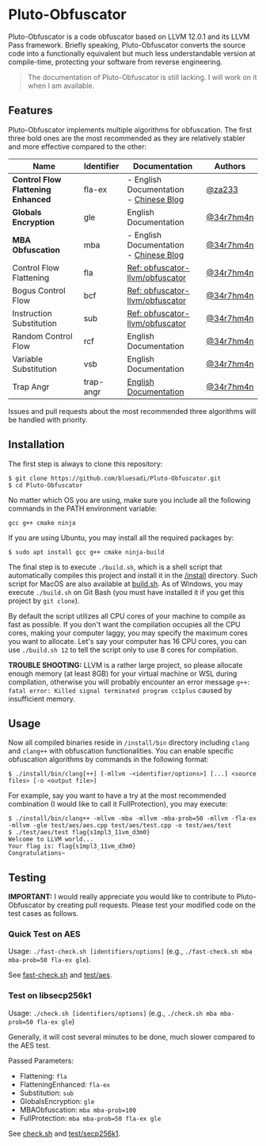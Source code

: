 # Pluto-Obfuscator
Pluto-Obfuscator is a code obfuscator based on LLVM 12.0.1 and its LLVM Pass framework. Briefly speaking, Pluto-Obfuscator converts the source code into a functionally equivalent but much less understandable version at compile-time, protecting your software from reverse engineering.
> The documentation of Pluto-Obfuscator is still lacking. I will work on it when I am available.

## Features
Pluto-Obfuscator implements multiple algorithms for obfuscation. The first three bold ones are the most recommended as they are relatively stabler and more effective compared to the other:

|  Name  | Identifier |  Documentation | Authors |
|  ----  | ----  | ---- | ---- |
| **Control Flow Flattening Enhanced** | fla-ex | - English Documentation<br>- [Chinese Blog](https://bbs.pediy.com/thread-274778.htm) | [@za233](https://github.com/za233) |
| **Globals Encryption** | gle | English Documentation | [@34r7hm4n](https://github.com/bluesadi) |
| **MBA Obfuscation** | mba | - English Documentation<br>- [Chinese Blog](https://bbs.pediy.com/thread-271574.htm) | [@34r7hm4n](https://github.com/bluesadi) |
| Control Flow Flattening| fla | [Ref: obfuscator-llvm/obfuscator](https://github.com/obfuscator-llvm/obfuscator/wiki/Control-Flow-Flattening) | [@34r7hm4n](https://github.com/bluesadi) |
| Bogus Control Flow | bcf | [Ref: obfuscator-llvm/obfuscator](https://github.com/obfuscator-llvm/obfuscator/wiki/Bogus-Control-Flow) | [@34r7hm4n](https://github.com/bluesadi) |
| Instruction Substitution | sub | [Ref: obfuscator-llvm/obfuscator](https://github.com/obfuscator-llvm/obfuscator/wiki/) | [@34r7hm4n](https://github.com/bluesadi) |
| Random Control Flow | rcf | English Documentation | [@34r7hm4n](https://github.com/bluesadi) |
| Variable Substitution | vsb | English Documentation | [@34r7hm4n](https://github.com/bluesadi) |
| Trap Angr | trap-angr | [English Documentation](docs/TrapAngr.md) | [@34r7hm4n](https://github.com/bluesadi) |

Issues and pull requests about the most recommended three algorithms will be handled with priority.

## Installation
The first step is always to clone this repository:
```
$ git clone https://github.com/bluesadi/Pluto-Obfuscator.git
$ cd Pluto-Obfuscator
```

No matter which OS you are using, make sure you include all the following commands in the PATH environment variable:
```
gcc g++ cmake ninja
```

If you are using Ubuntu, you may install all the required packages by:
```shell
$ sudo apt install gcc g++ cmake ninja-build
```

The final step is to execute `./build.sh`, which is a shell script that automatically compiles this project and install it in the [/install](/install) directory. Such script for MacOS are also available at [build.sh](build.sh). As of Windows, you may execute `./build.sh` on Git Bash (you must have installed it if you get this project by `git clone`). 

By default the script utilizes all CPU cores of your machine to compile as fast as possible. If you don't want the compilation occupies all the CPU cores, making your computer laggy, you may specify the maximum cores you want to allocate. Let's say your computer has 16 CPU cores, you can use `./build.sh 12` to tell the script only to use 8 cores for compilation.

**TROUBLE SHOOTING:** LLVM is a rather large project, so please allocate enough memory (at least 8GB) for your virtual machine or WSL during compilation, otherwise you will probably encounter an error message `g++: fatal error: Killed signal terminated program cc1plus` caused by insufficient memory.

## Usage

Now all compiled binaries reside in `/install/bin` directory including `clang` and `clang++` with obfuscation functionalities. You can enable specific obfuscation algorithms by commands in the following format:

```shell
$ ./install/bin/clang[++] [-mllvm -<identifier/options>] [...] <source files> [-o <output file>]
```

For example, say you want to have a try at the most recommended combination (I would like to call it FullProtection), you may execute:
```shell
$ ./install/bin/clang++ -mllvm -mba -mllvm -mba-prob=50 -mllvm -fla-ex -mllvm -gle test/aes/aes.cpp test/aes/test.cpp -o test/aes/test
$ ./test/aes/test flag{s1mpl3_11vm_d3m0} 
Welcome to LLVM world...
Your flag is: flag{s1mpl3_11vm_d3m0}
Congratulations~
```

<!-- ### Filter Mode
In case you just want to obfuscate specific functions, Pluto-Obfuscator also provides a filter mechanism using annotation, to help you specify which functions should or should not be obfuscated.

To enable this mechanism, you should pass `-mllvm -filter-mode=include` or `-mllvm -filter-mode=exclude` to clang as an argument. 

- `-filter-mode=include`: only those functions with "include" annotation will be obfuscated.
- `-filter-mode=exclude`: ignore those functions with "exclude" annotation.
- `-filter-mode=none`: all functions will be processed. (by defualt)

For example:
```shell
clang++ TestFilter.cpp -mllvm -fla -mllvm -filter-mode=include -o TestFilter_include    # include mode
clang++ TestFilter.cpp -mllvm -fla -mllvm -filter-mode=exclude -o TestFilter_include    # exclude mode
clang++ TestFilter.cpp -mllvm -fla -mllvm -o TestFilter_include    # default mode
```

Following is a self-explanatory snippet showing how to annonate functions. In this case, only foo1 will be obfuscated in `include` mode. Only foo2 will be ignored in `exclude` mode. And foo3 will always be obfuscated:
```cpp
#define FUNC_INCLUDE __attribute__((annotate("include")))
#define FUNC_EXCLUDE __attribute__((annotate("exclude")))

FUNC_INCLUDE
void foo1(){ }

FUNC_EXCLUDE
void foo2(){ }

void foo3(){ }

int main(){
    foo1();
    foo2();
    foo3();
}
``` -->

## Testing
**IMPORTANT:** I would really appreciate you would like to contribute to Pluto-Obfuscator by creating pull requests. Please test your modified code on the test cases as follows.

### Quick Test on AES
Usage: `./fast-check.sh [identifiers/options]` (e.g., `./fast-check.sh mba mba-prob=50 fla-ex gle`).

See [fast-check.sh](fast-check.sh) and [test/aes](test/aes/).

### Test on libsecp256k1
Usage: `./check.sh [identifiers/options]` (e.g., `./check.sh mba mba-prob=50 fla-ex gle`)

Generally, it will cost several minutes to be done, much slower compared to the AES test.

Passed Parameters:
- Flattening: `fla`
- FlatteningEnhanced: `fla-ex`
- Substitution: `sub`
- GlobalsEncryption: `gle`
- MBAObfuscation: `mba mba-prob=100`
- FullProtection: `mba mba-prob=50 fla-ex gle`

See [check.sh](check.sh) and [test/secp256k1](test/secp256k1/).
